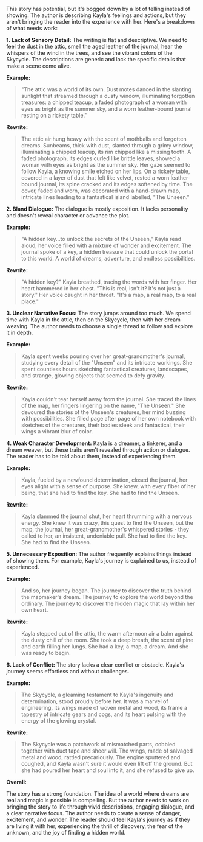This story has potential, but it's bogged down by a lot of telling instead of showing.  The author is describing Kayla's feelings and actions, but they aren't bringing the reader into the experience with her.  Here's a breakdown of what needs work:

**1.  Lack of Sensory Detail:** The writing is flat and descriptive.  We need to feel the dust in the attic, smell the aged leather of the journal, hear the whispers of the wind in the trees, and see the vibrant colors of the Skycycle.  The descriptions are generic and lack the specific details that make a scene come alive.

**Example:**
> "The attic was a world of its own.  Dust motes danced in the slanting sunlight that streamed through a dusty window, illuminating forgotten treasures: a chipped teacup, a faded photograph of a woman with eyes as bright as the summer sky, and a worn leather-bound journal resting on a rickety table."

**Rewrite:**
>  The attic air hung heavy with the scent of mothballs and forgotten dreams.  Sunbeams, thick with dust, slanted through a grimy window, illuminating a chipped teacup, its rim chipped like a missing tooth.  A faded photograph, its edges curled like brittle leaves, showed a woman with eyes as bright as the summer sky.  Her gaze seemed to follow Kayla, a knowing smile etched on her lips.  On a rickety table, covered in a layer of dust that felt like velvet, rested a worn leather-bound journal, its spine cracked and its edges softened by time.  The cover, faded and worn, was decorated with a hand-drawn map, intricate lines leading to a fantastical island labelled, "The Unseen."  

**2.  Bland Dialogue:** The dialogue is mostly exposition.  It lacks personality and doesn't reveal character or advance the plot.

**Example:**
> "A hidden key...to unlock the secrets of the Unseen," Kayla read aloud, her voice filled with a mixture of wonder and excitement.  The journal spoke of a key, a hidden treasure that could unlock the portal to this world.  A world of dreams, adventure, and endless possibilities.  

**Rewrite:**
>  "A hidden key?" Kayla breathed, tracing the words with her finger.  Her heart hammered in her chest.  "This is real, isn't it?  It's not just a story."  Her voice caught in her throat.  "It's a map, a real map, to a real place." 

**3.  Unclear Narrative Focus:**  The story jumps around too much.  We spend time with Kayla in the attic, then on the Skycycle, then with her dream weaving.  The author needs to choose a single thread to follow and explore it in depth. 

**Example:**
> Kayla spent weeks pouring over her great-grandmother's journal, studying every detail of the "Unseen" and its intricate workings.  She spent countless hours sketching fantastical creatures, landscapes, and strange, glowing objects that seemed to defy gravity. 

**Rewrite:**
> Kayla couldn't tear herself away from the journal.  She traced the lines of the map, her fingers lingering on the name, "The Unseen."  She devoured the stories of the Unseen's creatures, her mind buzzing with possibilities.  She filled page after page of her own notebook with sketches of the creatures, their bodies sleek and fantastical, their wings a vibrant blur of color.

**4.  Weak Character Development:** Kayla is a dreamer, a tinkerer, and a dream weaver, but these traits aren't revealed through action or dialogue.  The reader has to be told about them, instead of experiencing them.

**Example:**
> Kayla, fueled by a newfound determination, closed the journal, her eyes alight with a sense of purpose.  She knew, with every fiber of her being, that she had to find the key.  She had to find the Unseen.  

**Rewrite:**
> Kayla slammed the journal shut, her heart thrumming with a nervous energy.  She knew it was crazy, this quest to find the Unseen, but the map, the journal, her great-grandmother's whispered stories - they called to her, an insistent, undeniable pull.  She had to find the key.  She had to find the Unseen.

**5.  Unnecessary Exposition:** The author frequently explains things instead of showing them.  For example, Kayla's journey is explained to us, instead of experienced.

**Example:**
> And so, her journey began.  The journey to discover the truth behind the mapmaker's dream.  The journey to explore the world beyond the ordinary.  The journey to discover the hidden magic that lay within her own heart.

**Rewrite:**
> Kayla stepped out of the attic, the warm afternoon air a balm against the dusty chill of the room.  She took a deep breath, the scent of pine and earth filling her lungs.  She had a key, a map, a dream.  And she was ready to begin. 

**6.  Lack of Conflict:** The story lacks a clear conflict or obstacle.  Kayla's journey seems effortless and without challenges.

**Example:**
> The Skycycle, a gleaming testament to Kayla's ingenuity and determination, stood proudly before her.  It was a marvel of engineering, its wings made of woven metal and wood, its frame a tapestry of intricate gears and cogs, and its heart pulsing with the energy of the glowing crystal.

**Rewrite:**
> The Skycycle was a patchwork of mismatched parts, cobbled together with duct tape and sheer will.  The wings, made of salvaged metal and wood, rattled precariously.  The engine sputtered and coughed, and Kayla wasn't sure it would even lift off the ground.  But she had poured her heart and soul into it, and she refused to give up. 

**Overall:**

The story has a strong foundation.  The idea of a world where dreams are real and magic is possible is compelling.  But the author needs to work on bringing the story to life through vivid descriptions, engaging dialogue, and a clear narrative focus.  The author needs to create a sense of danger, excitement, and wonder.  The reader should feel Kayla's journey as if they are living it with her, experiencing the thrill of discovery, the fear of the unknown, and the joy of finding a hidden world. 
